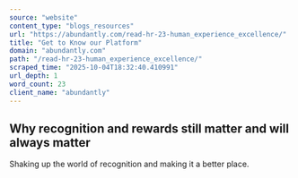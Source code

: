 ```yaml
---
source: "website"
content_type: "blogs_resources"
url: "https://abundantly.com/read-hr-23-human_experience_excellence/"
title: "Get to Know our Platform"
domain: "abundantly.com"
path: "/read-hr-23-human_experience_excellence/"
scraped_time: "2025-10-04T18:32:40.410991"
url_depth: 1
word_count: 23
client_name: "abundantly"
---
```


## Why recognition and rewards still matter and will always matter

Shaking up the world of recognition and making it a better place.